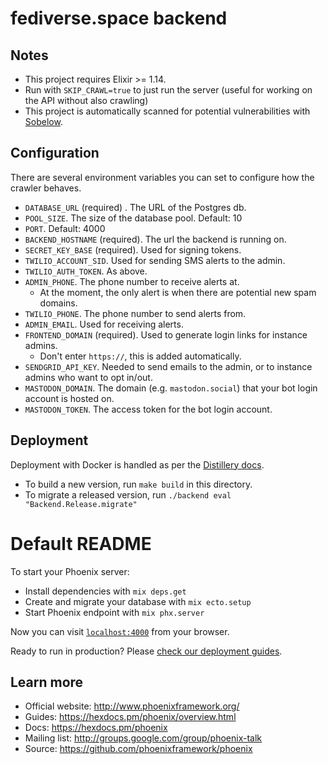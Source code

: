 # fediverse.space backend

## Notes

- This project requires Elixir >= 1.14.
- Run with `SKIP_CRAWL=true` to just run the server (useful for working on the API without also crawling)
- This project is automatically scanned for potential vulnerabilities with [Sobelow](https://sobelow.io/).

## Configuration

There are several environment variables you can set to configure how the crawler behaves.

- `DATABASE_URL` (required) . The URL of the Postgres db.
- `POOL_SIZE`. The size of the database pool. Default: 10
- `PORT`. Default: 4000
- `BACKEND_HOSTNAME` (required). The url the backend is running on.
- `SECRET_KEY_BASE` (required). Used for signing tokens.
- `TWILIO_ACCOUNT_SID`. Used for sending SMS alerts to the admin.
- `TWILIO_AUTH_TOKEN`. As above.
- `ADMIN_PHONE`. The phone number to receive alerts at.
  - At the moment, the only alert is when there are potential new spam domains.
- `TWILIO_PHONE`. The phone number to send alerts from.
- `ADMIN_EMAIL`. Used for receiving alerts.
- `FRONTEND_DOMAIN` (required). Used to generate login links for instance admins.
  - Don't enter `https://`, this is added automatically.
- `SENDGRID_API_KEY`. Needed to send emails to the admin, or to instance admins who want to opt in/out.
- `MASTODON_DOMAIN`. The domain (e.g. `mastodon.social`) that your bot login account is hosted on.
- `MASTODON_TOKEN`. The access token for the bot login account.

## Deployment

Deployment with Docker is handled as per the [Distillery docs](https://hexdocs.pm/distillery/guides/working_with_docker.html).

- To build a new version, run `make build` in this directory.
- To migrate a released version, run `./backend eval "Backend.Release.migrate"`

# Default README

To start your Phoenix server:

- Install dependencies with `mix deps.get`
- Create and migrate your database with `mix ecto.setup`
- Start Phoenix endpoint with `mix phx.server`

Now you can visit [`localhost:4000`](http://localhost:4000) from your browser.

Ready to run in production? Please [check our deployment guides](https://hexdocs.pm/phoenix/deployment.html).

## Learn more

- Official website: http://www.phoenixframework.org/
- Guides: https://hexdocs.pm/phoenix/overview.html
- Docs: https://hexdocs.pm/phoenix
- Mailing list: http://groups.google.com/group/phoenix-talk
- Source: https://github.com/phoenixframework/phoenix
